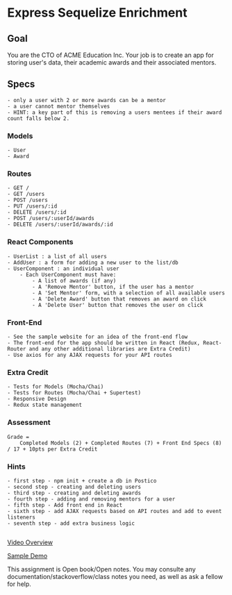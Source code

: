 # Express Sequelize Enrichment

## Goal

You are the CTO of ACME Education Inc. Your job is to create an app for storing user's data, their academic awards and their associated mentors.

## Specs

```
- only a user with 2 or more awards can be a mentor
- a user cannot mentor themselves
- HINT: a key part of this is removing a users mentees if their award count falls below 2.
```

### Models

```
- User
- Award
```

### Routes

```
- GET /
- GET /users
- POST /users
- PUT /users/:id
- DELETE /users/:id
- POST /users/:userId/awards
- DELETE /users/:userId/awards/:id
```

### React Components
```
- UserList : a list of all users
- AddUser : a form for adding a new user to the list/db
- UserComponent : an individual user
	- Each UserComponent must have:
		- A list of awards (if any)
		- A 'Remove Mentor' button, if the user has a mentor
		- A 'Set Mentor' form, with a selection of all available users
		- A 'Delete Award' button that removes an award on click
		- A 'Delete User' button that removes the user on click
```

### Front-End 
```
- See the sample website for an idea of the front-end flow
- The front-end for the app should be written in React (Redux, React-Router and any other additional libraries are Extra Credit)
- Use axios for any AJAX requests for your API routes
```


### Extra Credit

```
- Tests for Models (Mocha/Chai)
- Tests for Routes (Mocha/Chai + Supertest)
- Responsive Design
- Redux state management
```

### Assessment
```
Grade = 
	Completed Models (2) + Completed Routes (7) + Front End Specs (8) / 17 + 10pts per Extra Credit
```

### Hints
```
- first step - npm init + create a db in Postico
- second step - creating and deleting users 
- third step - creating and deleting awards 
- fourth step - adding and removing mentors for a user
- fifth step - Add front end in React
- sixth step - add AJAX requests based on API routes and add to event listeners
- seventh step - add extra business logic


```

[Video Overview](https://www.youtube.com/watch?v=9GCQIg6HWmM&feature=youtu.be)

[Sample Demo](https://acme-user-mentors.herokuapp.com/users)


This assignment is Open book/Open notes. You may consulte any documentation/stackoverflow/class notes you need, as well as ask a fellow for help. 